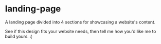 # landing-page

A landing page divided into 4 sections for showcasing a website's content.

See if this design fits your website needs, then tell me how you'd like me to build yours. :)
